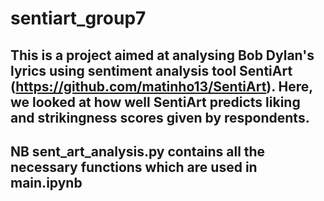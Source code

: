 # sentiart_group7
## This is a project aimed at analysing Bob Dylan's lyrics using sentiment analysis tool SentiArt (https://github.com/matinho13/SentiArt). Here, we looked at how well SentiArt predicts liking and strikingness scores given by respondents. 

## NB sent_art_analysis.py contains all the necessary functions which are used in main.ipynb